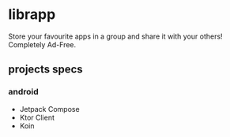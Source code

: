 # librapp
Store your favourite apps in a group and share it with your others! Completely Ad-Free.

## projects specs
### android
- Jetpack Compose
- Ktor Client
- Koin

